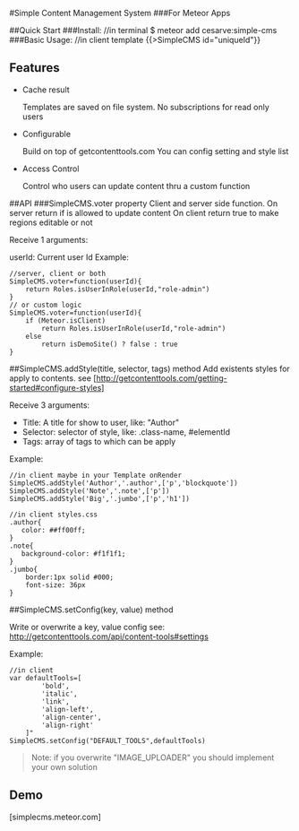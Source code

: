 #Simple Content Management System
###For Meteor Apps

##Quick Start
###Install:
    //in terminal
    $ meteor add cesarve:simple-cms
###Basic Usage:
    //in client template
    {{>SimpleCMS id="uniqueId"}}


## Features
* Cache result

    Templates are saved on file system.
    No subscriptions for read only users
* Configurable

    Build on top of getcontenttools.com
    You can config setting and style list
* Access Control

    Control who users can update content thru a custom function

##API
###SimpleCMS.voter property
Client and server side function.
On server return if is allowed to update content
On client return true to make regions editable or not

Receive 1 arguments:

userId: Current user Id
Example:


    //server, client or both
    SimpleCMS.voter=function(userId){
        return Roles.isUserInRole(userId,"role-admin")
    }
    // or custom logic
    SimpleCMS.voter=function(userId){
        if (Meteor.isClient)
            return Roles.isUserInRole(userId,"role-admin")
        else
            return isDemoSite() ? false : true
    }

##SimpleCMS.addStyle(title, selector, tags) method
Add existents styles for apply to contents. see [http://getcontenttools.com/getting-started#configure-styles]

Receive 3 arguments:

- Title: A title for show to user, like: "Author"
- Selector: selector of style, like: .class-name, #elementId
- Tags: array of tags to which can be apply

Example:

    //in client maybe in your Template onRender
    SimpleCMS.addStyle('Author','.author',['p','blockquote'])
    SimpleCMS.addStyle('Note','.note',['p'])
    SimpleCMS.addStyle('Big','.jumbo',['p','h1'])

    //in client styles.css
    .author{
       color: ##ff00ff;
    }
    .note{
       background-color: #f1f1f1;
    }
    .jumbo{
        border:1px solid #000;
        font-size: 36px
    }
    
##SimpleCMS.setConfig(key, value) method

Write or overwrite a key, value config see: http://getcontenttools.com/api/content-tools#settings

Example:

    //in client
    var defaultTools=[
            'bold',
            'italic',
            'link',
            'align-left',
            'align-center',
            'align-right'
        ]"
    SimpleCMS.setConfig("DEFAULT_TOOLS",defaultTools) 
    
    
> Note: if you overwrite "IMAGE_UPLOADER" you should implement your own solution

## Demo

[simplecms.meteor.com]
